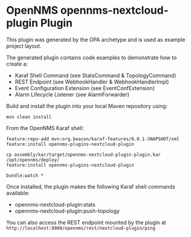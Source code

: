 # OpenNMS opennms-nextcloud-plugin Plugin


This plugin was generated by the OPA archetype and is used as example project layout.

The generated plugin contains code examples to demonstrate how to create a:
* Karaf Shell Command (see StatsCommand & TopologyCommand)
* REST Endpoint (see WebhookHandler & WebhookHandlerImpl)
* Event Configuration Extension (see EventConfExtension)
* Alarm Lifecycle Listener (see AlarmForwarder)



Build and install the plugin into your local Maven repository using:

```
mvn clean install
```


From the OpenNMS Karaf shell:
```
feature:repo-add mvn:org.beacon/karaf-features/0.0.1-SNAPSHOT/xml
feature:install opennms-plugins-nextcloud-plugin
```


```
cp assembly/kar/target/opennms-nextcloud-plugin-plugin.kar /opt/opennms/deploy/
feature:install opennms-plugins-nextcloud-plugin
```

```
bundle:watch *
```


Once installed, the plugin makes the following Karaf shell commands available:
* opennms-nextcloud-plugin:stats
* opennms-nextcloud-plugin:push-topology

You can also access the REST endpoint mounted by the plugin at `http://localhost:8980/opennms/rest/nextcloud-plugin/ping`
